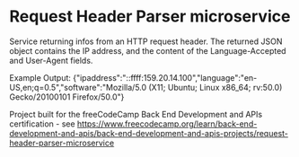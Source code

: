 # Request Header Parser microservice

Service returning infos from an HTTP request header. The returned JSON object contains the IP address, and the content of the Language-Accepted and User-Agent fields.

Example Output: {"ipaddress":"::ffff:159.20.14.100","language":"en-US,en;q=0.5","software":"Mozilla/5.0 (X11; Ubuntu; Linux x86_64; rv:50.0) Gecko/20100101 Firefox/50.0"}

Project built for the freeCodeCamp Back End Development and APIs certification - see https://www.freecodecamp.org/learn/back-end-development-and-apis/back-end-development-and-apis-projects/request-header-parser-microservice
